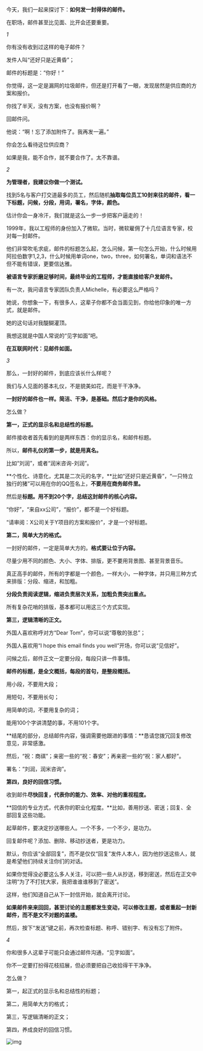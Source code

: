 今天，我们一起来探讨下：**如何发一封得体的邮件。**



在职场，邮件甚至比见面、比开会还要重要。



*1*



你有没有收到过这样的电子邮件？



发件人叫“还好只是近黄昏”；



邮件的标题是：“你好！”



你觉得，这一定是漏网的垃圾邮件，但还是打开看了一眼，发现居然是供应商的方案和报价。



你找了半天，没有方案，也没有报价啊？



回邮件问。



他说：“啊！忘了添加附件了。我再发一遍。”

 

你会怎么看待这位供应商？



如果是我，能不合作，就不要合作了。太不靠谱。



*2*



**为管理者，我建议你做一个测试。**



找到5名与客户打交道最多的员工，然后随机**抽取每位员工10封来往的邮件，看一下标题，问候，分段，用词，署名，字体，颜色。**



估计你会一身冷汗，我们就是这么一步一步把客户逼走的！

 

1999年，我以工程师的身份加入了微软。当时，微软雇佣了十几位语言专家，校对每一封邮件。



他们非常吹毛求疵，邮件的标题怎么起，怎么问候，第一句怎么开始，什么时候用阿拉伯数字1,2,3，什么时候用单词one，two，three，如何署名，单词和语法不但不能有错误，更要信达雅。



**被语言专家折磨足够时间，最终毕业的工程师，才能直接给客户发邮件。**

 

有一次，我问语言专家团队负责人Michelle，有必要这么严格吗？



她说，你想象一下，有很多人，这辈子你都不会当面见到，你给他印象的唯一方式，就是邮件。

 

她的这句话对我醍醐灌顶。



我想这就是中国人常说的“见字如面”吧。



**在互联网时代：见邮件如面。**

 

*3*



那么，一封好的邮件，到底应该长什么样呢？



我们与人见面的基本礼仪，不是貌美如花，而是干干净净。



**一封好的邮件也一样。简洁、干净，是基础。然后才是你的风格。**



怎么做？

 

**第一，正式的显示名和总结性的标题。**

 

邮件接收者首先看到的是两样东西：你的显示名，和邮件标题。

 

所以，**邮件礼仪的第一步，就是用真名。**



比如“刘润”，或者“润米咨询-刘润”。



**个性化、诗意化，尤其是二次元的名字，**比如“还好只是近黄昏”，“一只特立独行的猪”可以用在你的QQ签名上，**不要用在商务邮件里。**

 

然后是**标题。用不到20个字，总结这封邮件的核心内容。**



“你好”，“来自xx公司”，“报价”，都不是一个好标题。



“请审阅：X公司关于Y项目的方案和报价”，才是一个好标题。

 

**第二，简单大方的格式。**

 

一封好的邮件，一定是简单大方的。**格式要让位于内容。**



尽量少用不同的颜色、大小、字体、排版，更不要用背景图、甚至背景音乐。

 

真正高手的邮件，所有的字都是一个颜色，一样大小，一种字体，并只用三种方式来排版：分段、缩进，和加粗。

 

**分段负责阅读逻辑，缩进负责层次关系，加粗负责突出重点。**



所有复杂花哨的排版，基本都可以用这三个方式实现。

 

**第三，逻辑清晰的正文。**

 

外国人喜欢称呼对方“Dear Tom”，你可以说“尊敬的张总”；



外国人喜欢用“I hope this email finds you well”开场，你可以说“见信好”。

 

问候之后，邮件正文一定要分段，每段只讲一件事情。

 

**邮件的标题，是全文概括，每段的首句，是整段概括。**



用小段，不要用大段；



用短句，不要用长句；



用简单的词，不要用复杂的词；



能用100个字讲清楚的事，不用101个字。

 

**结尾的部分，总结邮件内容，强调需要他跟进的事情：**恳请您拨冗回复修改意见，非常感激。



然后，“祝：商祺”；亲密一些的“祝：春安”；再亲密一些的“祝：家人都好”。



署名：“刘润，润米咨询”。

 

**第四，良好的回信习惯。**

 

收到邮件**尽快回复，代表你的能力、效率、对他的重视程度。**



**回信的专业方式，代表你的职业化程度。**比如，善用抄送、密送；回复、全部回复这些功能。

 

起草邮件，要决定抄送哪些人。一个不多，一个不少，是功力。



回复邮件呢？添加、删除、移动抄送者，更是功力。

 

默认，你应该“全部回复”，而不是仅仅“回复”发件人本人，因为他抄送这些人，就是希望他们持续关注你们的对话。

 

如果你觉得没必要这么多人关注，可以把一些人从抄送，移到密送，然后在正文中注明“为了不打扰大家，我把谁谁谁移到了密送”。



这样，他们知道自己从下一封信开始，就会离开讨论。

 

**如果邮件来来回回，甚至讨论的主题都发生变动，可以修改主题，或者重起一封新邮件，而不是文不对题的盖楼。**

 

然后，按下“发送”键之前，再次检查标题、称呼、错别字、有没有忘了附件。



*4*



你和很多人这辈子可能只会通过邮件沟通，“见字如面”。



你不一定要打扮得花枝招展，但必须要把自己收拾得干干净净。



怎么做？



第一，起正式的显示名和总结性的标题；



第二，用简单大方的格式；



第三，写逻辑清晰的正文；



第四，养成良好的回信习惯。



![img](https://mmbiz.qpic.cn/mmbiz_png/Eia1pKbzLGbTTmQKb5OP5wEViaQfnIog7M2FZB6HERg7xLibLoCXpj4hEfZedXQxDNiciauXAv3tbhoX2vbSiausiahEw/640?wx_fmt=png&tp=webp&wxfrom=5&wx_lazy=1&wx_co=1)